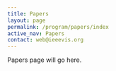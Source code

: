 ```yaml
---
title: Papers
layout: page
permalink: /program/papers/index
active_nav: Papers
contact: web@ieeevis.org
---
```


Papers page will go here.




